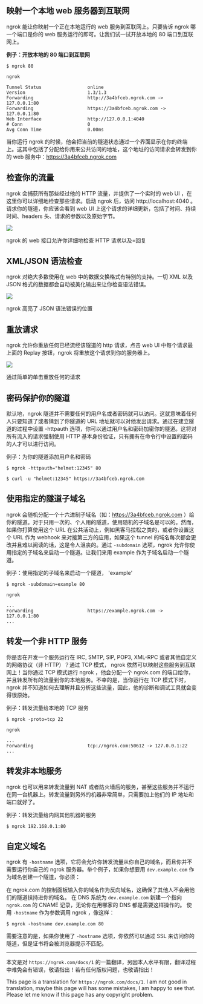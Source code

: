 <!--
「翻译」ngrok 1.X 使用文档
ngrok 能让你映射一个正在本地运行的 web 服务到互联网上。只要告诉 ngrok 哪一个端口是你的 web 服务运行的即可
1497716653
-->

## 映射一个本地 web 服务器到互联网

ngrok 能让你映射一个正在本地运行的 web 服务到互联网上。只要告诉 ngrok 哪一个端口是你的 web 服务运行的即可。让我们试一试开放本地的 80 端口到互联网上。

**例子：开放本地的 80 端口到互联网**

```
$ ngrok 80
```

```
ngrok

Tunnel Status                 online
Version                       1.3/1.3
Forwarding                    http://3a4bfceb.ngrok.com -> 127.0.0.1:80
Forwarding                    https://3a4bfceb.ngrok.com -> 127.0.0.1:80
Web Interface                 http://127.0.0.1:4040
# Conn                        0
Avg Conn Time                 0.00ms
```

当你运行 ngrok 的时候，他会把当前的隧道状态通过一个界面显示在你的终端上。这其中包括了分配给你用来公共访问的地址，这个地址的访问请求会转发到你的 web 服务中：https://3a4bfceb.ngrok.com

## 检查你的流量

ngrok 会捕获所有那些经过他的 HTTP 流量，并提供了一个实时的 web UI ，在这里你可以详细地检查那些请求。启动 ngrok 后，访问 http://localhost:4040 。请求你的隧道，你应该会看到 web UI 上这个请求的详细更新，包括了时间、持续时间、headers 头、请求的参数以及原始字节。

![](https://imlonghao.b-cdn.net/files/27/5bbb4ebac03e5.jpg)

ngrok 的 web 接口允许你详细地检查 HTTP 请求以及=回复

## XML/JSON 语法检查

ngrok 对绝大多数使用在 web 中的数据交换格式有特别的支持。一切 XML 以及 JSON 格式的数据都会自动被美化输出来让你检查语法错误。

![](https://imlonghao.b-cdn.net/files/27/5bbb4ebfc763f.jpg)

ngrok 高亮了 JSON 语法错误的位置

## 重放请求

ngrok 允许你重放任何已经流经该隧道的 http 请求，点击 web UI 中每个请求最上面的 Replay 按钮，ngrok 将重放这个请求到你的服务器上。

![](https://imlonghao.b-cdn.net/files/27/5bbb4ec576595.jpg)

通过简单的单击重放任何的请求

## 密码保护你的隧道

默认地，ngrok 隧道并不需要任何的用户名或者密码就可以访问。这就意味着任何人只要知道了或者猜到了你隧道的 URL 地址就可以对他发出请求。通过在建立隧道的过程中设置 -httpauth 选项，你可以通过用户名和密码加密你的隧道。这将对所有流入的请求强制使用 HTTP 基本身份验证，只有拥有在命令行中设置的密码的人才可以进行访问。

例子：为你的隧道添加用户名和密码

```
$ ngrok -httpauth="helmet:12345" 80
```

```
$ curl -u "helmet:12345" https://3a4bfceb.ngrok.com
```

## 使用指定的隧道子域名

ngrok 会随机分配一个十六进制子域名（如：https://3a4bfceb.ngrok.com ）给你的隧道。对于只用一次的、个人用的隧道，使用随机的子域名是可以的。然而，如果你打算使用这个 URL 在公共活动上，例如黑客马拉松之类的，或者你设置这个 URL 作为 webhook 来对接第三方的应用，如果这个 tunnel 的域名每次都会更改并且难以阅读的话，这是令人沮丧的。通过 `-subdomain` 选项，ngrok 允许你使用指定的子域名来启动一个隧道。让我们来用 example 作为子域名启动一个隧道。

例子：使用指定的子域名来启动一个隧道， 'example'

```
$ ngrok -subdomain=example 80
```

```
ngrok

...
Forwarding                    https://example.ngrok.com -> 127.0.0.1:80
...
```

## 转发一个非 HTTP 服务

你是否在开发一个服务运行在 IRC, SMTP, SIP, POP3, XML-RPC 或者其他自定义的网络协议（非 HTTP）？通过 TCP 模式， ngrok 依然可以映射这些服务到互联网上！当你通过 TCP 模式运行 ngrok ，他会分配一个 ngrok.com 的端口给你，并且转发所有的流量到你的本地服务。不幸的是，当你运行在 TCP 模式下时， ngrok 并不知道如何去理解并且分析这些流量，因此，他的诊断和调试工具就会变得很原始。

例子：转发流量给本地的 TCP 服务

```
$ ngrok -proto=tcp 22
```

```
ngrok

...
Forwarding                    tcp://ngrok.com:50612 -> 127.0.0.1:22
...
```

## 转发非本地服务

ngrok 也可以用来转发流量到 NAT 或者防火墙后的服务，甚至这些服务并不运行在同一台机器上。转发流量到另外的机器非常简单，只需要加上他们的 IP 地址和端口就好了。

例子：转发流量给内网其他机器的服务

```
$ ngrok 192.168.0.1:80
```

## 自定义域名

ngrok 有 `-hostname` 选项，它将会允许你转发流量从你自己的域名，而且你并不需要运行你自己的 ngrok 服务器。举个例子，如果你想要用 `dev.example.com` 作为域名创建一个隧道，你必须：

在 ngrok.com 的控制面板输入你的域名作为反向域名，这确保了其他人不会用他们的隧道挟持进你的域名。
在 DNS 系统为 `dev.example.com` 新建一个指向 `ngrok.com` 的 CNAME 记录，无论你在用哪家的 DNS 都是需要这样操作的。
使用 `-hostname` 作为参数调用 ngrok ，像这样：

```
$ ngrok -hostname dev.example.com 80
```

需要注意的是，如果你使用了 `-hostname` 选项，你依然可以通过 SSL 来访问你的隧道，但是证书将会被浏览器提示不匹配。

---

本文是对 `https://ngrok.com/docs/1` 的一篇翻译，另因本人水平有限，翻译过程中难免会有错误，敬请指出！若有任何版权问题，也敬请指出！

This page is a translation for `https://ngrok.com/docs/1`. I am not good in translation, maybe this page will has some mistakes, I am happy to see that. Please let me know if this page has any copyright problem.
